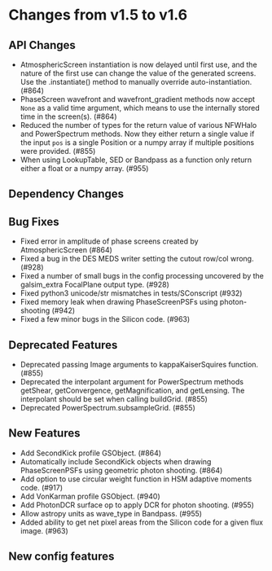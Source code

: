 Changes from v1.5 to v1.6
=========================

API Changes
-----------
- AtmosphericScreen instantiation is now delayed until first use, and the
  nature of the first use can change the value of the generated screens.  Use
  the .instantiate() method to manually override auto-instantiation. (#864)
- PhaseScreen wavefront and wavefront_gradient methods now accept `None` as a
  valid time argument, which means to use the internally stored time in the
  screen(s). (#864)
- Reduced the number of types for the return value of various NFWHalo and
  PowerSpectrum methods.  Now they either return a single value if the input
  `pos` is a single Position or a numpy array if multiple positions were
  provided. (#855)
- When using LookupTable, SED or Bandpass as a function only return either a
  float or a numpy array. (#955)


Dependency Changes
------------------


Bug Fixes
---------
- Fixed error in amplitude of phase screens created by AtmosphericScreen (#864)
- Fixed a bug in the DES MEDS writer setting the cutout row/col wrong. (#928)
- Fixed a number of small bugs in the config processing uncovered by the
  galsim_extra FocalPlane output type. (#928)
- Fixed python3 unicode/str mismatches in tests/SConscript (#932)
- Fixed memory leak when drawing PhaseScreenPSFs using photon-shooting (#942)
- Fixed a few minor bugs in the Silicon code. (#963)


Deprecated Features
-------------------
- Deprecated passing Image arguments to kappaKaiserSquires function. (#855)
- Deprecated the interpolant argument for PowerSpectrum methods getShear,
  getConvergence, getMagnification, and getLensing.  The interpolant should
  be set when calling buildGrid. (#855)
- Deprecated PowerSpectrum.subsampleGrid. (#855)


New Features
------------
- Add SecondKick profile GSObject. (#864)
- Automatically include SecondKick objects when drawing PhaseScreenPSFs using
  geometric photon shooting. (#864)
- Add option to use circular weight function in HSM adaptive moments code. (#917)
- Add VonKarman profile GSObject. (#940)
- Add PhotonDCR surface op to apply DCR for photon shooting. (#955)
- Allow astropy units as wave_type in Bandpass. (#955)
- Added ability to get net pixel areas from the Silicon code for a given flux
  image. (#963)


New config features
-------------------
